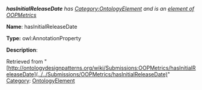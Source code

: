 ___hasInitialReleaseDate__ has [Category:OntologyElement](../../Category/OntologyElement "Category:OntologyElement") and is an [element of](../../Property/ElementOf "Property:ElementOf") [OOPMetrics](../../Submissions/OOPMetrics "Submissions:OOPMetrics")_


  





__Name__: hasInitialReleaseDate 


__Type:__ owl:AnnotationProperty 


__Description__: 





Retrieved from "[http://ontologydesignpatterns.org/wiki/Submissions:OOPMetrics/hasInitialReleaseDate](../../Submissions/OOPMetrics/hasInitialReleaseDate)"
 [Category](http://ontologydesignpatterns.org/wiki/Special:Categories "Special:Categories"): [OntologyElement](../../Category/OntologyElement "Category:OntologyElement")